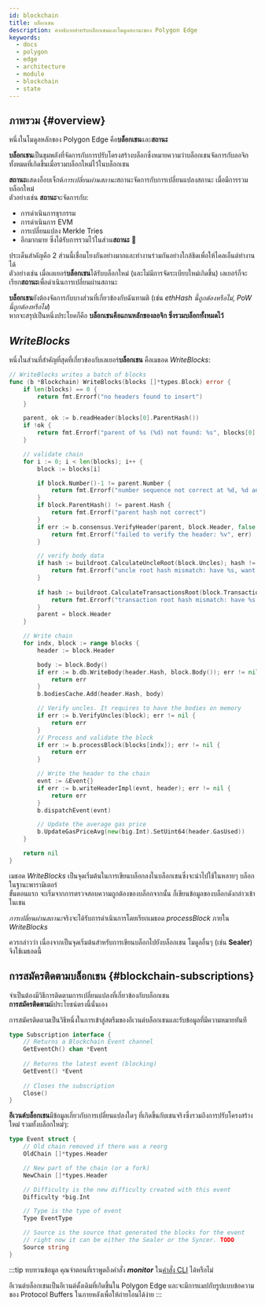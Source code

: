 ```yaml
---
id: blockchain
title: บล็อกเชน
description: คำอธิบายสำหรับบล็อกเชนและโมดูลสถานะของ Polygon Edge
keywords:
  - docs
  - polygon
  - edge
  - architecture
  - module
  - blockchain
  - state
---
```


## ภาพรวม {#overview}

หนึ่งในโมดูลหลักของ Polygon Edge คือ**บล็อกเชน**และ**สถานะ**<br />

**บล็อกเชน**เป็นขุมพลังที่จัดการกับการปรับโครงสร้างบล็อกซึ่งหมายความว่าบล็อกเชนจัดการกับลอจิกทั้งหมดที่เกิดขึ้นเมื่อรวมบล็อกใหม่ไว้ในบล็อกเชน

**สถานะ**แสดงอ็อบเจ็กต์*การเปลี่ยนผ่านสถานะ*สถานะจัดการกับการเปลี่ยนแปลงสถานะ เมื่อมีการรวมบล็อกใหม่ <br />ตัวอย่างเช่น **สถานะ**จะจัดการกับ:
* การดำเนินการธุรกรรม
* การดำเนินการ EVM
* การเปลี่ยนแปลง Merkle Tries
* อีกมากมาย ซึ่งได้รับการรวมไว้ในส่วน**สถานะ** 🙂

ประเด็นสำคัญคือ 2 ส่วนนี้เชื่อมโยงกันอย่างมากและทำงานร่วมกันอย่างใกล้ชิดเพื่อให้ไคลเอ็นต์ทำงานได้ <br />ตัวอย่างเช่น เมื่อเลเยอร์**บล็อกเชน**ได้รับบล็อกใหม่ (และไม่มีการจัดระเบียบใหม่เกิดขึ้น) เลเยอร์ก็จะเรียก**สถานะ**เพื่อดำเนินการเปลี่ยนผ่านสถานะ

**บล็อกเชน**ยังต้องจัดการกับบางส่วนที่เกี่ยวข้องกับฉันทามติ (เช่น *ethHash นี้ถูกต้องหรือไม่*, *PoW นี้ถูกต้องหรือไม่*) <br />หากจะสรุปเป็นหนึ่งประโยคก็คือ **บล็อกเชนคือแกนหลักของลอจิก ซึ่งรวมบล็อกทั้งหมดไว้**

## *WriteBlocks*

หนึ่งในส่วนที่สำคัญที่สุดที่เกี่ยวข้องกับเลเยอร์**บล็อกเชน** คือเมธอด *WriteBlocks*:

````go title="blockchain/blockchain.go"
// WriteBlocks writes a batch of blocks
func (b *Blockchain) WriteBlocks(blocks []*types.Block) error {
	if len(blocks) == 0 {
		return fmt.Errorf("no headers found to insert")
	}

	parent, ok := b.readHeader(blocks[0].ParentHash())
	if !ok {
		return fmt.Errorf("parent of %s (%d) not found: %s", blocks[0].Hash().String(), blocks[0].Number(), blocks[0].ParentHash())
	}

	// validate chain
	for i := 0; i < len(blocks); i++ {
		block := blocks[i]

		if block.Number()-1 != parent.Number {
			return fmt.Errorf("number sequence not correct at %d, %d and %d", i, block.Number(), parent.Number)
		}
		if block.ParentHash() != parent.Hash {
			return fmt.Errorf("parent hash not correct")
		}
		if err := b.consensus.VerifyHeader(parent, block.Header, false, true); err != nil {
			return fmt.Errorf("failed to verify the header: %v", err)
		}

		// verify body data
		if hash := buildroot.CalculateUncleRoot(block.Uncles); hash != block.Header.Sha3Uncles {
			return fmt.Errorf("uncle root hash mismatch: have %s, want %s", hash, block.Header.Sha3Uncles)
		}
		
		if hash := buildroot.CalculateTransactionsRoot(block.Transactions); hash != block.Header.TxRoot {
			return fmt.Errorf("transaction root hash mismatch: have %s, want %s", hash, block.Header.TxRoot)
		}
		parent = block.Header
	}

	// Write chain
	for indx, block := range blocks {
		header := block.Header

		body := block.Body()
		if err := b.db.WriteBody(header.Hash, block.Body()); err != nil {
			return err
		}
		b.bodiesCache.Add(header.Hash, body)

		// Verify uncles. It requires to have the bodies on memory
		if err := b.VerifyUncles(block); err != nil {
			return err
		}
		// Process and validate the block
		if err := b.processBlock(blocks[indx]); err != nil {
			return err
		}

		// Write the header to the chain
		evnt := &Event{}
		if err := b.writeHeaderImpl(evnt, header); err != nil {
			return err
		}
		b.dispatchEvent(evnt)

		// Update the average gas price
		b.UpdateGasPriceAvg(new(big.Int).SetUint64(header.GasUsed))
	}

	return nil
}
````
เมธอด *WriteBlocks* เป็นจุดเริ่มต้นในการเขียนบล็อกลงในบล็อกเชนซึ่งจะนำไปใช้ในหลายๆ บล็อกในฐานะพารามิเตอร์<br />ขั้นตอนแรก จะเริ่มจากการตรวจสอบความถูกต้องของบล็อกจากนั้น ก็เขียนข้อมูลของบล็อกดังกล่าวเข้าในเชน

*การเปลี่ยนผ่านสถานะ*จริงจะได้รับการดำเนินการโดยเรียกเมธอด *processBlock* ภายใน *WriteBlocks*

ควรกล่าวว่า เนื่องจากเป็นจุดเริ่มต้นสำหรับการเขียนบล็อกไปยังบล็อกเชน โมดูลอื่นๆ (เช่น **Sealer**) จึงใช้เมธอดนี้

## การสมัครติดตามบล็อกเชน {#blockchain-subscriptions}

จำเป็นต้องมีวิธีการติดตามการเปลี่ยนแปลงที่เกี่ยวข้องกับบล็อกเชน <br />**การสมัครติดตาม**มีประโยชน์ตรงนี้นั่นเอง

การสมัครติดตามเป็นวิธีหนึ่งในการเข้าสู่สตรีมของอีเวนต์บล็อกเชนและรับข้อมูลที่มีความหมายทันที

````go title="blockchain/subscription.go"
type Subscription interface {
    // Returns a Blockchain Event channel
	GetEventCh() chan *Event
	
	// Returns the latest event (blocking)
	GetEvent() *Event
	
	// Closes the subscription
	Close()
}
````

**อีเวนต์บล็อกเชน**มีข้อมูลเกี่ยวกับการเปลี่ยนแปลงใดๆ ที่เกิดขึ้นกับเชนจริงซึ่งรวมถึงการปรับโครงสร้างใหม่ รวมทั้งบล็อกใหม่ๆ:

````go title="blockchain/subscription.go"
type Event struct {
	// Old chain removed if there was a reorg
	OldChain []*types.Header

	// New part of the chain (or a fork)
	NewChain []*types.Header

	// Difficulty is the new difficulty created with this event
	Difficulty *big.Int

	// Type is the type of event
	Type EventType

	// Source is the source that generated the blocks for the event
	// right now it can be either the Sealer or the Syncer. TODO
	Source string
}
````

:::tip ทบทวนข้อมูล
คุณจำตอนที่เราพูดถึงคำสั่ง ***monitor*** ใน[คำสั่ง CLI](/docs/edge/get-started/cli-commands) ได้หรือไม่

อีเวนต์บล็อกเชนเป็นอีเวนต์ดั้งเดิมที่เกิดขึ้นใน Polygon Edge และจะมีการแมปกับรูปแบบข้อความของ Protocol Buffers ในภายหลังเพื่อให้ถ่ายโอนได้ง่าย
:::